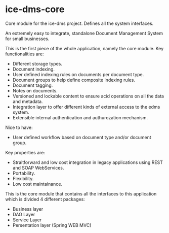 # ice-dms-core
Core module for the ice-dms project. Defines all the system interfaces.

An extremely easy to integrate, standalone Document Management System for small businesses.
 
This is the first piece of the whole application, namely the core module.
Key functionalities are:
* Different storage types.
* Document indexing.
* User defined indexing rules on documents per document type.
* Document groups to help define composite indexing rules.
* Document tagging.
* Notes on documents.
* Versioned and lockable content to ensure acid operations on all the data and metadata.
* Integration layer to offer different kinds of external access to the edms system.
* Extensible internal authentication and authurozation mechanism.

Nice to have:
* User defined workflow based on document type and/or document group.

Key properties are:
* Straitforward and low cost integration in legacy applications using REST and SOAP WebServices.
* Portability.
* Flexibility.
* Low cost maintainance.

This is the core module that contains all the interfaces to this application which is divided 4 different packages:
* Business layer
* DAO Layer
* Service Layer
* Persentation layer (Spring WEB MVC)
